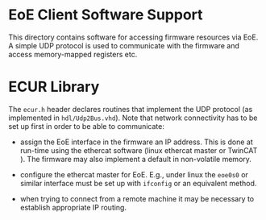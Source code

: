 # EoE Client Software Support

This directory contains software for accessing firmware resources via EoE.
A simple UDP protocol is used to communicate with the firmware and access
memory-mapped registers etc.

# ECUR Library

The `ecur.h` header declares routines that implement the UDP protocol
(as implemented in `hdl/Udp2Bus.vhd`).
Note that network connectivity has to be set up first in order to be
able to communicate:

 - assign the EoE interface in the firmware an IP address. This is done at
   run-time using the ethercat software (linux ethercat master or TwinCAT ).
   The firmware may also implement a default in non-volatile memory.

 - configure the ethercat master for EoE. E.g., under linux the `eoe0s0` or
   similar interface must be set up with `ifconfig` or an equivalent method.

 - when trying to connect from a remote machine it may be necessary to
   establish appropriate IP routing.
